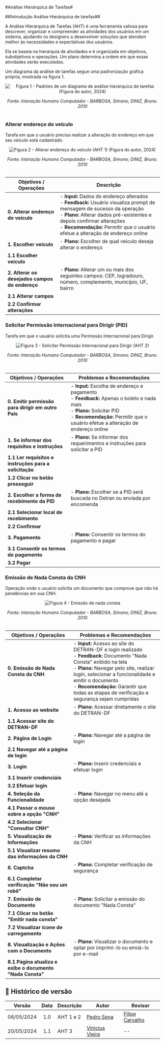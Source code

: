 #Análise Hierárquica de Tarefas#

##Introdução Análise Hierárquica de tarefas##

A Análise Hierárquica de Tarefas (AHT) é uma ferramenta valiosa para descrever, organizar e compreender as atividades dos usuários em um sistema, ajudando os designers a desenvolver soluções que atendam melhor às necessidades e expectativas dos usuários.

Ela se baseia na hierarquia de atividades e é organizada em objetivos, subobjetivos e operações. Um plano determina a ordem em que essas atividades serão executadas.

Um diagrama da análise de tarefas segue uma padronização gráfica própria, mostrada na figura 1.


<center>


![Figura 1 - Padrões de um diagrama de análise hierárquica de tarefas (Figura do autor, 2024)](images/nomenclatura.png)

*Fonte: Interação  Humano Computador - BARBOSA, Simone; DINIZ, Bruno. 2010*
<br><br>

</center>


### Alterar endereço do veículo ###

Tarefa em que o usuário precisa realizar a alteração do endereço em que seu veículo está cadastrado.

<center>

![Figura 2 - Alterar endereço do veículo (AHT 1) (Figura do autor, 2024)](images/alterar-endereco.png)

*Fonte: Interação  Humano Computador - BARBOSA, Simone; DINIZ, Bruno. 2010*
<br><br>

</center>

| Objetivos / Operações                | Descrição                                                                      |
|--------------------------------------|--------------------------------------------------------------------------------|
| **0. Alterar endereço do veículo**  | - **Input:** Dados do endereço alterados <br> - **Feedback:** Usuário visualiza prompt de mensagem de sucesso da operação <br> - **Plano:** Alterar dados pré-existentes e depois confirmar alterações <br> - **Recomendação:** Permitir que o usuário efetue a alteração de endereço online |
| **1. Escolher veículo**             | - **Plano:** Escolher de qual veículo deseja alterar o endereço                |
| **1.1 Escolher veículo**                                        |                                                  |
| **2. Alterar os desejados campos do endereço** | - **Plano:** Alterar um ou mais dos seguintes campos: CEP, logradouro, número, complemento, município, UF, bairro <br>  |
| **2.1 Alterar campos**                                        |                                                     |
| **2.2 Confirmar alterações**                                        |                                                     |




### Solicitar Permissão Internacional para Dirigir (PID) ###

Tarefa em que o usuário solicita uma Permissão Internacional para Dirigir.

<center>

![Figura 3 - Solicitar Permissão Internacional para Dirigir (AHT 2)](images/emitir-pid.png)

*Fonte: Interação  Humano Computador - BARBOSA, Simone; DINIZ, Bruno. 2010*
<br><br>

</center>


| Objetivos / Operações                        | Problemas e Recomendações                                                                   |
|----------------------------------------------|----------------------------------------------------------------------------------------------|
| **0. Emitir permissão para dirigir em outro País** | - **Input:** Escolha de endereço e pagamento <br> - **Feedback:** Apenas o boleto e nada mais <br> - **Plano:** Solicitar PID <br> - **Recomendação:** Permitir que o usuário efetue a alteração de endereço online |
| **1. Se informar dos requisitos e instruções**      | - **Plano:** Se informar dos requerimentos e instruções para solicitar a PID                      |
|        **1.1 Ler requisitos e instruções para a solicitação**                                         |                                          |
| **1.2 Clicar no botão prosseguir**                                                                     |                                         |
| **2. Escolher a forma de recebimento da PID**       | - **Plano:** Escolher se a PID será buscada no Detran ou enviada por encomenda                  |
|**2.1 Selecionar local de recebimento**                                          |                                     |
|**2.2 Confirmar** |                                                                               |
| **3. Pagamento**                                    | - **Plano:** Consentir os termos do pagamento e pagar                                             |
|        **3.1 Consentir os termos do pagamento**|                                                       |
|**3.2 Pagar**                                                  |                                                                                   ||

### Emissão de Nada Consta da CNH ###

Operação onde o usuário solicita um documento que comprove que não há pendências em sua CNH.

<center>

![Figura 4 - Emissão de nada consta](images/emissao-nd-ct.png)

*Fonte: Interação  Humano Computador - BARBOSA, Simone; DINIZ, Bruno. 2010*
<br><br>

</center>


| Objetivos / Operações                        | Problemas e Recomendações                                                                   |
|----------------------------------------------|----------------------------------------------------------------------------------------------|
| **0. Emissão de Nada Consta da CNH**         | - **Input:** Acesso ao site do DETRAN-DF e login realizado <br> - **Feedback:** Documento "Nada Consta" exibido na tela <br> - **Plano:** Navegar pelo site, realizar login, selecionar a funcionalidade e emitir o documento <br> - **Recomendação:** Garantir que todas as etapas de verificação e segurança sejam cumpridas |
| **1. Acesso ao website**                     | - **Plano:** Acessar diretamente o site do DETRAN-DF                                           |
| **1.1 Acessar site do DETRAN-DF**            |                                                                                              |
| **2. Página de Login**                       | - **Plano:** Navegar até a página de login                                                    |
| **2.1 Navegar até a página de login**        |                                                                                              |
| **3. Login**                                 | - **Plano:** Inserir credenciais e efetuar login                                              |
| **3.1 Inserir credenciais**                  |                                                                                              |
| **3.2 Efetuar login**                        |                                                                                              |
| **4. Seleção da Funcionalidade**             | - **Plano:** Navegar no menu até a opção desejada                                             |
| **4.1 Passar o mouse sobre a opção "CNH"**   |                                                                                              |
| **4.2 Selecionar "Consultar CNH"**           |                                                                                              |
| **5. Visualização de Informações**           | - **Plano:** Verificar as informações da CNH                                                  |
| **5.1 Visualizar resumo das informações da CNH** |                                                                                              |
| **6. Captcha**                               | - **Plano:** Completar verificação de segurança                                               |
| **6.1 Completar verificação "Não sou um robô"** |                                                                                            |
| **7. Emissão de Documento**                  | - **Plano:** Solicitar a emissão do documento "Nada Consta"                                   |
| **7.1 Clicar no botão "Emitir nada consta"** |                                                                                              |
| **7.2 Visualizar ícone de carregamento**     |                                                                                              |
| **8. Visualização e Ações com o Documento**  | - **Plano:** Visualizar o documento e optar por imprimi-lo ou enviá-lo por e-mail             |
| **8.1 Página atualiza e exibe o documento "Nada Consta"**


## 📑 Histórico de versão

|   Versão   | Data  | Descrição            | Autor                                                  | Revisor |
| :--------: | :---: | :------------------- | ------------------------------------------------------ | ------- |
| 06/05/2024 |  1.0  | AHT 1 e 2| [Pedro Sena](https://github.com/pedroyen21) | [Filipe Carvalho](https://github.com/Filipe-002)     |
| 20/05/2024 |  1.1  | AHT 3| [Vinicius Vieira](https://github.com/viniciusvieira00) | -- |
